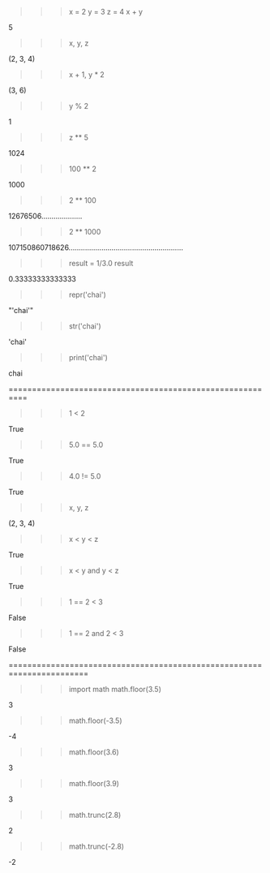 >>> x = 2
>>> y = 3
>>> z = 4
>>> x + y

5

>>> x, y, z

(2, 3, 4)

>>> x + 1, y * 2

(3, 6)

>>> y % 2

1

>>> z ** 5

1024

>>> 100 ** 2

1000

>>> 2 ** 100

12676506....................

>>> 2 ** 1000

107150860718626........................................................

>>> result = 1/3.0
>>> result

0.33333333333333

>>> repr('chai')

"'chai'"

>>> str('chai')

'chai'

>>> print('chai')

chai

==========================================================
>>> 1 < 2

True

>>> 5.0 == 5.0

True

>>> 4.0 != 5.0

True

>>> x, y, z

(2, 3, 4)

>>> x < y < z

True

>>> x < y and y < z

True

>>> 1 == 2 < 3

False

>>> 1 == 2 and 2 < 3

False

=======================================================================

>>> import math
>>> math.floor(3.5)

3

>>> math.floor(-3.5)

-4

>>> math.floor(3.6)

3

>>> math.floor(3.9)

3

>>> math.trunc(2.8)

2

>>> math.trunc(-2.8)

-2

